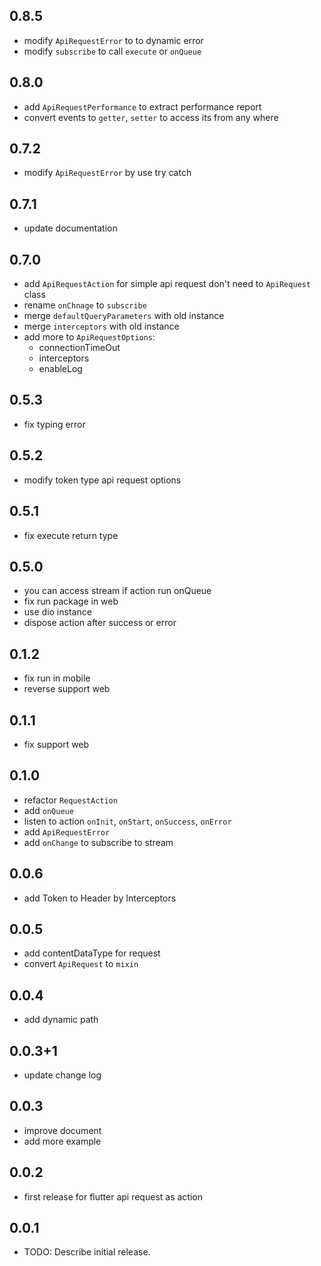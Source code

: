 ## 0.8.5
* modify `ApiRequestError` to to dynamic error
* modify `subscribe` to call `execute` or `onQueue`

## 0.8.0
* add `ApiRequestPerformance` to extract performance report
* convert events to `getter`, `setter` to access its from any where

## 0.7.2
* modify `ApiRequestError` by use try catch

## 0.7.1
* update documentation

## 0.7.0
* add `ApiRequestAction` for simple api request don't need to `ApiRequest` class
* rename `onChnage` to `subscribe`
* merge `defaultQueryParameters` with old instance
* merge `interceptors` with old instance
* add more to `ApiRequestOptions`:
    * connectionTimeOut
    * interceptors
    * enableLog

## 0.5.3
* fix typing error

## 0.5.2
* modify token type api request options

## 0.5.1
* fix execute return type

## 0.5.0
* you can access stream if action run onQueue
* fix run package in web
* use dio instance
* dispose action after success or error

## 0.1.2
* fix run in mobile
* reverse support web

## 0.1.1
* fix support web

## 0.1.0
* refactor `RequestAction`
* add `onQueue`
* listen to action `onInit`, `onStart`, `onSuccess`, `onError`
* add `ApiRequestError`
* add `onChange` to subscribe to stream

## 0.0.6
* add Token to Header by Interceptors

## 0.0.5
* add contentDataType for request
* convert `ApiRequest` to `mixin`

## 0.0.4
* add dynamic path
  
## 0.0.3+1
* update change log

## 0.0.3
* improve document
* add more example

## 0.0.2
* first release for flutter api request as action

## 0.0.1
* TODO: Describe initial release.
